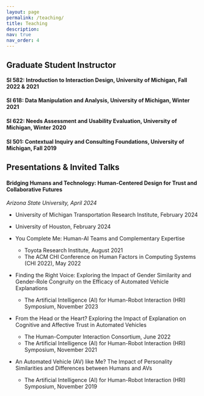 ```yaml
---
layout: page
permalink: /teaching/
title: Teaching
description: 
nav: true
nav_order: 4
---
```

## Graduate Student Instructor
**SI 582: Introduction to Interaction Design, University of Michigan, Fall 2022 & 2021**
#### SI 618: Data Manipulation and Analysis, University of Michigan, Winter 2021
#### SI 622: Needs Assessment and Usability Evaluation, University of Michigan, Winter 2020
#### SI 501: Contextual Inquiry and Consulting Foundations, University of Michigan, Fall 2019


## Presentations & Invited Talks
#### Bridging Humans and Technology: Human-Centered Design for Trust and Collaborative Futures
*Arizona State University, April 2024*
  - University of Michigan Transportation Research Institute, February 2024
  - University of Houston, February 2024 <br />
 
- You Complete Me: Human-AI Teams and Complementary Expertise
  - Toyota Research Institute, August 2021
  - The ACM CHI Conference on Human Factors in Computing Systems (CHI 2022), May 2022<br />
 
- Finding the Right Voice: Exploring the Impact of Gender Similarity and Gender-Role Congruity on the Efficacy of Automated Vehicle Explanations
  - The Artificial Intelligence (AI) for Human-Robot Interaction (HRI) Symposium, November 2023<br />

- From the Head or the Heart? Exploring the Impact of Explanation on Cognitive and Affective Trust in Automated Vehicles
  - The Human-Computer Interaction Consortium, June 2022
  - The Artificial Intelligence (AI) for Human-Robot Interaction (HRI) Symposium, November 2021<br />
 
- An Automated Vehicle (AV) like Me? The Impact of Personality Similarities and Differences between Humans and AVs 
  - The Artificial Intelligence (AI) for Human-Robot Interaction (HRI) Symposium, November 2019<br />



